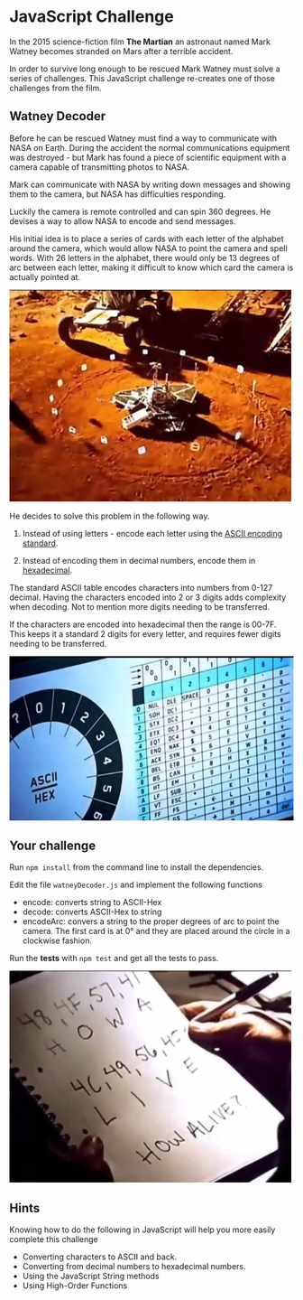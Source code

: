 # JavaScript Challenge

In the 2015 science-fiction film **The Martian** an astronaut named Mark Watney becomes stranded on Mars after a terrible accident.

In order to survive long enough to be rescued Mark Watney must solve a series of challenges.  This JavaScript challenge re-creates one of those challenges from the film.

## Watney Decoder

Before he can be rescued Watney must find a way to communicate with NASA on Earth.  During the accident the normal communications equipment was destroyed - but Mark has found a piece of scientific equipment with a camera capable of transmitting photos to NASA.

Mark can communicate with NASA by writing down messages and showing them to the camera, but NASA has difficulties responding.

Luckily the camera is remote controlled and can spin 360 degrees.  He devises a way to allow NASA to encode and send messages.

His initial idea is to place a series of cards with each letter of the alphabet around the camera, which would allow NASA to point the camera and spell words.  With 26 letters in the alphabet, there would only be 13 degrees of arc between each letter, making it difficult to know which card the camera is actually pointed at.

![circle](./circle.jpg)

He decides to solve this problem in the following way.

1) Instead of using letters - encode each letter using the [ASCII encoding standard](http://www.asciitable.com/).

2) Instead of encoding them in decimal numbers, encode them in [hexadecimal](https://en.wikipedia.org/wiki/Hexadecimal).  

The standard ASCII table encodes characters into numbers from 0-127 decimal.  Having the characters encoded into 2 or 3 digits adds complexity when decoding.  Not to mention more digits needing to be transferred.  

If the characters are encoded into hexadecimal then the range is 00-7F.  This keeps it a standard 2 digits for every letter, and requires fewer digits needing to be transferred.

![asciihex](./asciihex.jpg)

## Your challenge

Run ```npm install``` from the command line to install the dependencies.

Edit the file `watneyDecoder.js` and implement the following functions

- encode: converts string to ASCII-Hex
- decode: converts ASCII-Hex to string
- encodeArc: convers a string to the proper degrees of arc to point the camera.  The first card is at 0° and they are placed around the circle in a clockwise fashion.

Run the **tests** with ```npm test``` and get all the tests to pass.

![decoding](./decoding.jpg)

## Hints

Knowing how to do the following in JavaScript will help you more easily complete this challenge

- Converting characters to ASCII and back.
- Converting from decimal numbers to hexadecimal numbers.
- Using the JavaScript String methods
- Using High-Order Functions